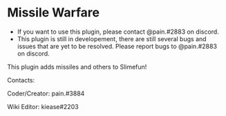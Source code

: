 # Missile Warfare

* If you want to use this plugin, please contact @pain.#2883 on discord.
* This plugin is still in developement, there are still several bugs and issues that are yet to be resolved. Please report bugs to @pain.#2883 on discord.

This plugin adds missiles and others to Slimefun!

Contacts:

Coder/Creator: pain.#3884

Wiki Editor: kiease#2203

